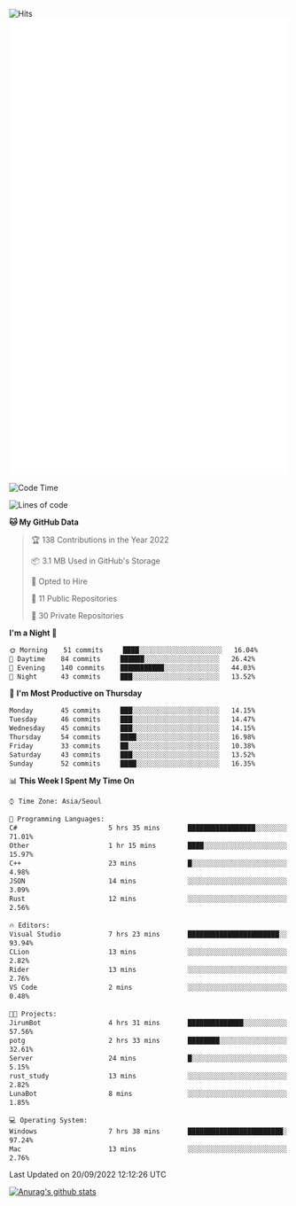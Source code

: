 ![Hits](https://hits.seeyoufarm.com/api/count/incr/badge.svg?url=https%3A%2F%2Fgithub.com%2Fkokose1234&count_bg=%2379C83D&title_bg=%23555555&icon=apple.svg&icon_color=%23E7E7E7&title=hits&edge_flat=false)
<br/>
![Metrics](https://github.com/kokose1234/kokose1234/blob/main/github-metrics.svg)

<!--START_SECTION:waka-->
![Code Time](http://img.shields.io/badge/Code%20Time-694%20hrs%2031%20mins-blue)

![Lines of code](https://img.shields.io/badge/From%20Hello%20World%20I%27ve%20Written-901%20Thousand%20lines%20of%20code-blue)

**🐱 My GitHub Data** 

> 🏆 138 Contributions in the Year 2022
 > 
> 📦 3.1 MB Used in GitHub's Storage 
 > 
> 💼 Opted to Hire
 > 
> 📜 11 Public Repositories 
 > 
> 🔑 30 Private Repositories  
 > 
**I'm a Night 🦉** 

```text
🌞 Morning    51 commits     ████░░░░░░░░░░░░░░░░░░░░░   16.04% 
🌆 Daytime    84 commits     ██████░░░░░░░░░░░░░░░░░░░   26.42% 
🌃 Evening    140 commits    ███████████░░░░░░░░░░░░░░   44.03% 
🌙 Night      43 commits     ███░░░░░░░░░░░░░░░░░░░░░░   13.52%

```
📅 **I'm Most Productive on Thursday** 

```text
Monday       45 commits     ███░░░░░░░░░░░░░░░░░░░░░░   14.15% 
Tuesday      46 commits     ███░░░░░░░░░░░░░░░░░░░░░░   14.47% 
Wednesday    45 commits     ███░░░░░░░░░░░░░░░░░░░░░░   14.15% 
Thursday     54 commits     ████░░░░░░░░░░░░░░░░░░░░░   16.98% 
Friday       33 commits     ██░░░░░░░░░░░░░░░░░░░░░░░   10.38% 
Saturday     43 commits     ███░░░░░░░░░░░░░░░░░░░░░░   13.52% 
Sunday       52 commits     ████░░░░░░░░░░░░░░░░░░░░░   16.35%

```


📊 **This Week I Spent My Time On** 

```text
⌚︎ Time Zone: Asia/Seoul

💬 Programming Languages: 
C#                       5 hrs 35 mins       █████████████████░░░░░░░░   71.01% 
Other                    1 hr 15 mins        ████░░░░░░░░░░░░░░░░░░░░░   15.97% 
C++                      23 mins             █░░░░░░░░░░░░░░░░░░░░░░░░   4.98% 
JSON                     14 mins             ░░░░░░░░░░░░░░░░░░░░░░░░░   3.09% 
Rust                     12 mins             ░░░░░░░░░░░░░░░░░░░░░░░░░   2.56%

🔥 Editors: 
Visual Studio            7 hrs 23 mins       ███████████████████████░░   93.94% 
CLion                    13 mins             ░░░░░░░░░░░░░░░░░░░░░░░░░   2.82% 
Rider                    13 mins             ░░░░░░░░░░░░░░░░░░░░░░░░░   2.76% 
VS Code                  2 mins              ░░░░░░░░░░░░░░░░░░░░░░░░░   0.48%

🐱‍💻 Projects: 
JirumBot                 4 hrs 31 mins       ██████████████░░░░░░░░░░░   57.56% 
potg                     2 hrs 33 mins       ████████░░░░░░░░░░░░░░░░░   32.61% 
Server                   24 mins             █░░░░░░░░░░░░░░░░░░░░░░░░   5.15% 
rust_study               13 mins             ░░░░░░░░░░░░░░░░░░░░░░░░░   2.82% 
LunaBot                  8 mins              ░░░░░░░░░░░░░░░░░░░░░░░░░   1.85%

💻 Operating System: 
Windows                  7 hrs 38 mins       ████████████████████████░   97.24% 
Mac                      13 mins             ░░░░░░░░░░░░░░░░░░░░░░░░░   2.76%

```


 Last Updated on 20/09/2022 12:12:26 UTC
<!--END_SECTION:waka-->

[![Anurag's github stats](https://github-readme-stats.vercel.app/api?username=kokose1234&theme=dracula)](https://github.com/anuraghazra/github-readme-stats)



	
